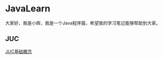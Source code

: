 # JavaLearn

大家好，我是小辉，我是一个Java程序猿，希望我的学习笔记能够帮助到大家。


## JUC

[JUC基础概念](https://github.com/qiuquanhui/JavaLearn/blob/master/JUC/JUC%E5%9F%BA%E7%A1%80%E6%A6%82%E5%BF%B5.md)